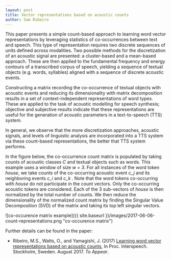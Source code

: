 ```yaml
---
layout: post
title: Vector representations based on acoustic counts
author: Sam Ribeiro
---
```


This paper presents a simple count-based approach to learning word vector representations by leveraging statistics 
of co-occurrences between text and speech. 
This type of representation requires two discrete sequences of units defined across modalities. 
Two possible methods for the discretization of an acoustic signal are presented: a cluster-based and a mean-based approach. 
These are then applied to the fundamental frequency and energy contours of a transcribed corpus of speech, 
yielding a sequence of textual objects (e.g. words, syllables) aligned with a sequence of discrete acoustic events. 

Constructing a matrix recording the co-occurrence of textual objects with acoustic events and reducing its dimensionality 
with matrix decomposition results in a set of context-independent representations of word types. 
These are applied to the task of acoustic modelling for speech synthesis; 
objective and subjective results indicate that these representations are useful for the generation of acoustic parameters 
in a text-to-speech (TTS) system. 

In general, we observe that the more discretization approaches, acoustic signals, 
and levels of linguistic analysis are incorporated into a TTS system via these count-based representations, 
the better that TTS system performs.

In the figure below, the co-occurrence count matrix is populated by taking counts of acoustic classes *C* and textual objects such as words. 
This example uses a window of size *w = 3*. 
For all instances of the word token *house*, we take counts of the co-occurring acoustic event *c_j* and its neighboring events *c_i* and *c_k* . 
Note that the word tokens co-occurring with *house* do not participate in the count vectors.
Only the co-occurring acoustic tokens are considered.
Each of the 3 sub-vectors of *house* is then normalized by the total number of counts.
We then reduce the dimensionality of the normalized count matrix by finding the Singular Value Decomposition
(SVD) of the matrix and taking its top left singular vectors.



![co-occurence matrix example]({{ site.baseurl }}/images/2017-06-06-count-representations.png
"co-occurence matrix")



Further details can be found in the paper:
* Ribeiro, M.S., Watts, O., and Yamagishi, J. (2017) [Learning word vector representations based on acoustic counts](http://homepages.inf.ed.ac.uk/s1250520/docs/ribeiro-et-al-interspeech17.pdf), In Proc. Interspeech. Stockholm, Sweden. August 2017. *To Appear*.
